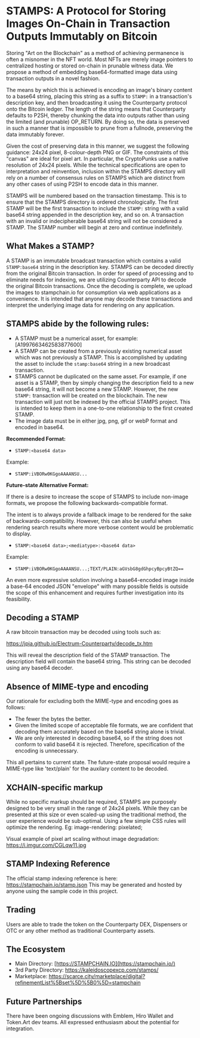 
# STAMPS: A Protocol for Storing Images On-Chain in Transaction Outputs Immutably on Bitcoin

Storing "Art on the Blockchain" as a method of achieving permanence is often a misnomer in the NFT world. Most NFTs are merely image pointers to centralized hosting or stored on-chain in prunable witness data. We propose a method of embedding base64-formatted image data using transaction outputs in a novel fashion.

The means by which this is achieved is encoding an image's binary content to a base64 string, placing this string as a suffix to `STAMP:` in a transaction's description key, and then broadcasting it using the Counterparty protocol onto the Bitcoin ledger. The length of the string means that Counterparty defaults to P2SH, thereby chunking the data into outputs rather than using the limited (and prunable) OP_RETURN. By doing so, the data is preserved in such a manner that is impossible to prune from a fullnode, preserving the data immutably forever.

Given the cost of preserving data in this manner, we suggest the following guidance: 24x24 pixel, 8-colour-depth PNG or GIF. The constraints of this "canvas" are ideal for pixel art. In particular, the CryptoPunks use a native resolution of 24x24 pixels. While the technical specifications are open to interpretation and reinvention, inclusion within the STAMPS directory will rely on a number of consensus rules on STAMPS which are distinct from any other cases of using P2SH to encode data in this manner.

STAMPS will be numbered based on the transaction timestamp. This is to ensure that the STAMPS directory is ordered chronologically. The first STAMP will be the first transaction to include the `STAMP:` string with a valid base64 string appended in the description key, and so on. A transaction with an invalid or indecipherable base64 string will not be considered a STAMP. The STAMP number will begin at zero and continue indefinitely.

## What Makes a STAMP?

A STAMP is an immutable broadcast transaction which contains a valid `STAMP:base64` string in the description key. STAMPS can be decoded directly from the original Bitcoin transaction. In order for speed of processing and to eliminate needs for indexing, we are utilizing Counterparty API to decode the original Bitcoin transactions. Once the decoding is complete, we upload the images to stampchain.io for consumption via web applications as a convenience. It is intended that anyone may decode these transactions and interpret the underlying image data for rendering on any application. 

## STAMPS abide by the following rules:


- A STAMP must be a numerical asset, for example: [A1997663462583877600]
- A STAMP can be created from a previously existing numerical asset which was not previously a STAMP. This is accomplished by updating the asset to include the `stamp:base64` string in a new broadcast transaction.
- STAMPS cannot be duplicated on the same asset. For example, if one asset is a STAMP, then by simply changing the description field to a new base64 string, it will not become a new STAMP. However, the new `STAMP:` transaction will be created on the blockchain. The new transaction will just not be indexed by the official STAMPS project. This is intended to keep them in a one-to-one relationship to the first created STAMP.
- The image data must be in either jpg, png, gif or webP format and encoded in base64.

**Recommended Format:**

- `STAMP:<base64 data>`

Example:

- `STAMP:iVBORw0KGgoAAAANSU...`

**Future-state Alternative Format:**

If there is a desire to increase the scope of STAMPS to include non-image formats, we propose the following backwards-compatible format.

The intent is to always provide a fallback image to be rendered for the sake of backwards-compatibility. However, this can also be useful when rendering search results where more verbose content would be problematic to display.

- `STAMP:<base64 data>;<mediatype>:<base64 data>`
    
Example:
    
- `STAMP:iVBORw0KGgoAAAANSU...;TEXT/PLAIN:aGVsbG8gdGhpcyBpcyBtZQ==`
    
An even more expressive solution involving a base64-encoded image inside a base-64 encoded JSON "envelope" with many possible fields is outside the scope of this enhancement and requires further investigation into its feasibility.

## Decoding a STAMP

A raw bitcoin transaction may be decoded using tools such as:

https://jpja.github.io/Electrum-Counterparty/decode_tx.htm

This will reveal the description field of the STAMP transaction. The description field will contain the base64 string. This string can be decoded using any base64 decoder. 

## Absence of MIME-type and encoding

Our rationale for excluding both the MIME-type and encoding goes as follows:

- The fewer the bytes the better.
- Given the limited scope of acceptable file formats, we are confident that decoding them accurately based on the base64 string alone is trivial.
- We are only interested in decoding base64, so if the string does not conform to valid base64 it is rejected. Therefore, specification of the encoding is unnecessary.

This all pertains to current state. The future-state proposal would require a MIME-type like 'text/plain' for the auxilary content to be decoded.

## XCHAIN-specific markup

While no specific markup should be required, STAMPS are purposely designed to be very small in the range of 24x24 pixels. While they can be presented at this size or even scaled-up using the traditional method, the user experience would be sub-optimal. Using a few simple CSS rules will optimize the rendering. Eg: image-rendering: pixelated;

Visual example of pixel art scaling without image degradation: https://i.imgur.com/CGLqw11.jpg

## STAMP Indexing Reference

The official stamp indexing reference is here: https://stampchain.io/stamp.json This may be generated and hosted by anyone using the sample code in this project. 

## Trading

Users are able to trade the token on the Counterparty DEX, Dispensers or OTC or any other method as traditional Counterparty assets.

## The Ecosystem

- Main Directory: [https://STAMPCHAIN.IO](https://stampchain.io/)
- 3rd Party Directory: https://kaleidoscopexcp.com/stamps/
- Marketplace: https://scarce.city/marketplace/digital?refinementList%5Bset%5D%5B0%5D=stampchain

## Future Partnerships

There have been ongoing discussions with Emblem, Hiro Wallet and Token.Art dev teams. All expressed enthusiasm about the potential for integration.

